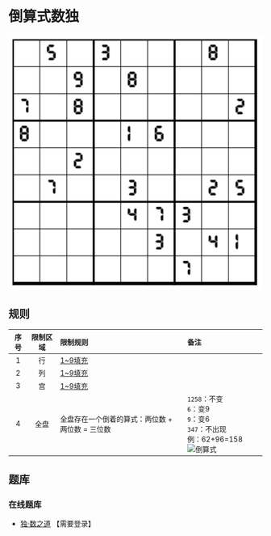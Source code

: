 # 倒算式数独

![题](../../../../images/sudoku/倒算式数独.png)

## 规则

<!-- markdownlint-disable MD013 -->

| 序号  | 限制区域 | 限制规则                        | 备注                                                                      |
|:---:|:----:|:----------------------------|:------------------------------------------------------------------------|
|  1  |  行   | [1~9填充]                     |                                                                         |
|  2  |  列   | [1~9填充]                     |                                                                         |
|  3  |  宫   | [1~9填充]                     |                                                                         |
|  4  |  全盘  | 全盘存在一个倒着的算式：两位数 + 两位数 = 三位数 | `1258`：不变 <br/>`6`：变9 <br/>`9`：变6 <br/>`347`：不出现 <br/>例：62+96=158![倒算式] |

<!-- markdownlint-enable MD013 -->

## 题库

### 在线题库

- [独·数之道](http://www.sudokufans.org.cn/lx/game.index.php?type=ss) 【需要登录】

[倒算式]: http://www.sudokufans.org.cn/images/ss.png

[1~9填充]: ../../../../rules.md#1to9填充
